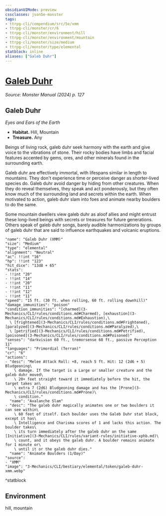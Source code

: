 ```yaml
---
obsidianUIMode: preview
cssclasses: json5e-monster
tags:
- ttrpg-cli/compendium/src/5e/xmm
- ttrpg-cli/monster/cr/6
- ttrpg-cli/monster/environment/hill
- ttrpg-cli/monster/environment/mountain
- ttrpg-cli/monster/size/medium
- ttrpg-cli/monster/type/elemental
statblock: inline
aliases: ["Galeb Duhr"]
---
```

# [Galeb Duhr](3-Mechanics\CLI\bestiary\elemental/galeb-duhr-xmm.md)
*Source: Monster Manual (2024) p. 127*  

## Galeb Duhr

*Eyes and Ears of the Earth*

- **Habitat.** Hill, Mountain  
- **Treasure.** Any  

Beings of living rock, galeb duhr seek harmony with the earth and give voice to the vibrations of stone. Their rocky bodies have limbs and facial features accented by gems, ores, and other minerals found in the surrounding earth.

Galeb duhr are effectively immortal, with lifespans similar in length to mountains. They don't experience time or perceive danger as shorter-lived species do. Galeb duhr avoid danger by hiding from other creatures. When they do reveal themselves, they speak and act ponderously, but they often know much of the surrounding land and secrets within the earth. When motivated to action, galeb duhr slam into foes and animate nearby boulders to do the same.

Some mountain dwellers view galeb duhr as aloof allies and might entrust these long-lived beings with secrets or treasures for future generations. Others speak of galeb duhr songs, barely audible harmonizations by groups of galeb duhr that are said to influence earthquakes and volcanic eruptions.

```statblock
"name": "Galeb Duhr (XMM)"
"size": "Medium"
"type": "elemental"
"alignment": "Neutral"
"ac": !!int "16"
"hp": !!int "123"
"hit_dice": "13d8 + 65"
"stats":
- !!int "20"
- !!int "14"
- !!int "20"
- !!int "11"
- !!int "12"
- !!int "11"
"speed": "15 ft. (30 ft. when rolling, 60 ft. rolling downhill)"
"damage_immunities": "poison"
"condition_immunities": "[charmed](3-Mechanics/CLI/rules/conditions.md#Charmed), [exhaustion](3-Mechanics/CLI/rules/conditions.md#Exhaustion),\
  \ [frightened](3-Mechanics/CLI/rules/conditions.md#Frightened), [paralyzed](3-Mechanics/CLI/rules/conditions.md#Paralyzed),\
  \ [petrified](3-Mechanics/CLI/rules/conditions.md#Petrified), [poisoned](3-Mechanics/CLI/rules/conditions.md#Poisoned)"
"senses": "darkvision 60 ft., tremorsense 60 ft., passive Perception 11"
"languages": "Primordial (Terran)"
"cr": "6"
"actions":
- "desc": "Melee Attack Roll: +8, reach 5 ft. Hit: 12 (2d6 + 5) Bludgeoning\
    \ damage. If the target is a Large or smaller creature and the galeb duhr moved\
    \ 20+ feet straight toward it immediately before the hit, the target takes an\
    \ extra 7 (2d6) Bludgeoning damage and has the [Prone](3-Mechanics/CLI/rules/conditions.md#Prone)\
    \ condition."
  "name": "Avalanche Slam"
- "desc": "The galeb duhr magically animates one or two boulders it can see within\
    \ 60 feet of itself. Each boulder uses the Galeb Duhr stat block, except it has\
    \ Intelligence and Charisma scores of 1 and lacks this action. The boulder takes\
    \ its turn immediately after the galeb duhr on the same [Initiative](3-Mechanics/CLI/rules/variant-rules/initiative-xphb.md)\
    \ count, and it obeys the galeb duhr. A boulder remains animate for 1 minute or\
    \ until it or the galeb duhr dies."
  "name": "Animate Boulders (1/Day)"
"source":
- "XMM"
"image": "3-Mechanics/CLI/bestiary/elemental/token/galeb-duhr-xmm.webp"
```
^statblock

## Environment

hill, mountain